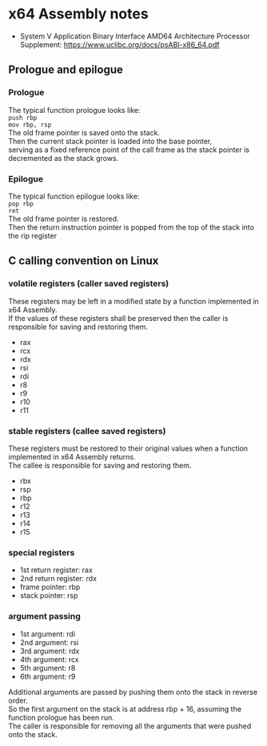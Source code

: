 # x64 Assembly notes

+ System V Application Binary Interface
AMD64 Architecture Processor Supplement: https://www.uclibc.org/docs/psABI-x86_64.pdf  

## Prologue and epilogue
### Prologue
The typical function prologue looks like:  
`push rbp`  
`mov rbp, rsp`  
The old frame pointer is saved onto the stack.  
Then the current stack pointer is loaded into the base pointer,  
serving as a fixed reference point of the call frame as the stack pointer is decremented as the stack grows.  

### Epilogue
The typical function epilogue looks like:  
`pop rbp`  
`ret`  
The old frame pointer is restored.  
Then the return instruction pointer is popped from the top of the stack into the rip register

## C calling convention on Linux
### volatile registers (caller saved registers)
These registers may be left in a modified state by a function implemented in x64 Assembly.  
If the values of these registers shall be preserved then the caller is responsible for saving and restoring them.  

+ rax  
+ rcx  
+ rdx  
+ rsi  
+ rdi  
+ r8  
+ r9  
+ r10  
+ r11  

### stable registers (callee saved registers)
These registers must be restored to their original values when a function implemented in x64 Assembly returns.  
The callee is responsible for saving and restoring them.  

+ rbx  
+ rsp  
+ rbp  
+ r12  
+ r13  
+ r14  
+ r15  

### special registers
+ 1st return register: rax  
+ 2nd return register: rdx  
+ frame pointer: rbp  
+ stack pointer: rsp  

### argument passing
+ 1st argument: rdi  
+ 2nd argument: rsi  
+ 3rd argument: rdx  
+ 4th argument: rcx  
+ 5th argument: r8  
+ 6th argument: r9  

Additional arguments are passed by pushing them onto the stack in reverse order.  
So the first argument on the stack is at address rbp + 16, assuming the function prologue has been run.  
The caller is responsible for removing all the arguments that were pushed onto the stack.  
